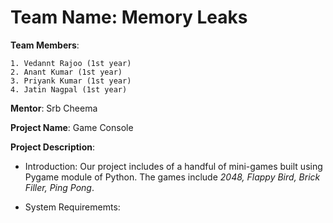**Team Name**:  Memory Leaks
======


**Team Members**:  

    1. Vedannt Rajoo (1st year)  
    2. Anant Kumar (1st year)  
    3. Priyank Kumar (1st year)  
    4. Jatin Nagpal (1st year)  

**Mentor**:  Srb Cheema

**Project Name**: Game Console

**Project Description**:

* Introduction: Our project includes of a handful of mini-games built using Pygame module of Python. The games include _2048, Flappy Bird, Brick Filler, Ping Pong_.

* System Requirememts: 
